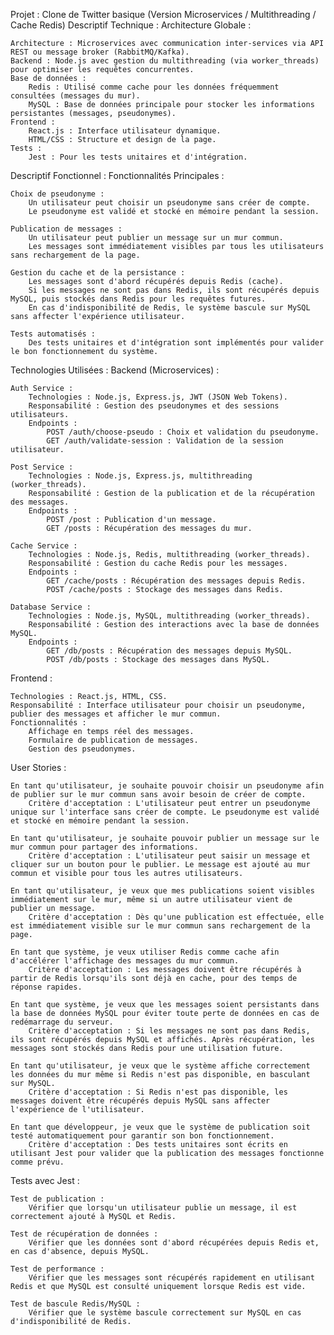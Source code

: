 Projet : Clone de Twitter basique (Version Microservices / Multithreading / Cache Redis)
Descriptif Technique :
Architecture Globale :

    Architecture : Microservices avec communication inter-services via API REST ou message broker (RabbitMQ/Kafka).
    Backend : Node.js avec gestion du multithreading (via worker_threads) pour optimiser les requêtes concurrentes.
    Base de données :
        Redis : Utilisé comme cache pour les données fréquemment consultées (messages du mur).
        MySQL : Base de données principale pour stocker les informations persistantes (messages, pseudonymes).
    Frontend :
        React.js : Interface utilisateur dynamique.
        HTML/CSS : Structure et design de la page.
    Tests :
        Jest : Pour les tests unitaires et d'intégration.

Descriptif Fonctionnel :
Fonctionnalités Principales :

    Choix de pseudonyme :
        Un utilisateur peut choisir un pseudonyme sans créer de compte.
        Le pseudonyme est validé et stocké en mémoire pendant la session.

    Publication de messages :
        Un utilisateur peut publier un message sur un mur commun.
        Les messages sont immédiatement visibles par tous les utilisateurs sans rechargement de la page.

    Gestion du cache et de la persistance :
        Les messages sont d'abord récupérés depuis Redis (cache).
        Si les messages ne sont pas dans Redis, ils sont récupérés depuis MySQL, puis stockés dans Redis pour les requêtes futures.
        En cas d'indisponibilité de Redis, le système bascule sur MySQL sans affecter l'expérience utilisateur.

    Tests automatisés :
        Des tests unitaires et d'intégration sont implémentés pour valider le bon fonctionnement du système.

Technologies Utilisées :
Backend (Microservices) :

    Auth Service :
        Technologies : Node.js, Express.js, JWT (JSON Web Tokens).
        Responsabilité : Gestion des pseudonymes et des sessions utilisateurs.
        Endpoints :
            POST /auth/choose-pseudo : Choix et validation du pseudonyme.
            GET /auth/validate-session : Validation de la session utilisateur.

    Post Service :
        Technologies : Node.js, Express.js, multithreading (worker_threads).
        Responsabilité : Gestion de la publication et de la récupération des messages.
        Endpoints :
            POST /post : Publication d'un message.
            GET /posts : Récupération des messages du mur.

    Cache Service :
        Technologies : Node.js, Redis, multithreading (worker_threads).
        Responsabilité : Gestion du cache Redis pour les messages.
        Endpoints :
            GET /cache/posts : Récupération des messages depuis Redis.
            POST /cache/posts : Stockage des messages dans Redis.

    Database Service :
        Technologies : Node.js, MySQL, multithreading (worker_threads).
        Responsabilité : Gestion des interactions avec la base de données MySQL.
        Endpoints :
            GET /db/posts : Récupération des messages depuis MySQL.
            POST /db/posts : Stockage des messages dans MySQL.

Frontend :

    Technologies : React.js, HTML, CSS.
    Responsabilité : Interface utilisateur pour choisir un pseudonyme, publier des messages et afficher le mur commun.
    Fonctionnalités :
        Affichage en temps réel des messages.
        Formulaire de publication de messages.
        Gestion des pseudonymes.

User Stories :

    En tant qu'utilisateur, je souhaite pouvoir choisir un pseudonyme afin de publier sur le mur commun sans avoir besoin de créer de compte.
        Critère d'acceptation : L'utilisateur peut entrer un pseudonyme unique sur l'interface sans créer de compte. Le pseudonyme est validé et stocké en mémoire pendant la session.

    En tant qu'utilisateur, je souhaite pouvoir publier un message sur le mur commun pour partager des informations.
        Critère d'acceptation : L'utilisateur peut saisir un message et cliquer sur un bouton pour le publier. Le message est ajouté au mur commun et visible pour tous les autres utilisateurs.

    En tant qu'utilisateur, je veux que mes publications soient visibles immédiatement sur le mur, même si un autre utilisateur vient de publier un message.
        Critère d'acceptation : Dès qu'une publication est effectuée, elle est immédiatement visible sur le mur commun sans rechargement de la page.

    En tant que système, je veux utiliser Redis comme cache afin d'accélérer l'affichage des messages du mur commun.
        Critère d'acceptation : Les messages doivent être récupérés à partir de Redis lorsqu'ils sont déjà en cache, pour des temps de réponse rapides.

    En tant que système, je veux que les messages soient persistants dans la base de données MySQL pour éviter toute perte de données en cas de redémarrage du serveur.
        Critère d'acceptation : Si les messages ne sont pas dans Redis, ils sont récupérés depuis MySQL et affichés. Après récupération, les messages sont stockés dans Redis pour une utilisation future.

    En tant qu'utilisateur, je veux que le système affiche correctement les données du mur même si Redis n'est pas disponible, en basculant sur MySQL.
        Critère d'acceptation : Si Redis n'est pas disponible, les messages doivent être récupérés depuis MySQL sans affecter l'expérience de l'utilisateur.

    En tant que développeur, je veux que le système de publication soit testé automatiquement pour garantir son bon fonctionnement.
        Critère d'acceptation : Des tests unitaires sont écrits en utilisant Jest pour valider que la publication des messages fonctionne comme prévu.

Tests avec Jest :

    Test de publication :
        Vérifier que lorsqu'un utilisateur publie un message, il est correctement ajouté à MySQL et Redis.

    Test de récupération de données :
        Vérifier que les données sont d'abord récupérées depuis Redis et, en cas d'absence, depuis MySQL.

    Test de performance :
        Vérifier que les messages sont récupérés rapidement en utilisant Redis et que MySQL est consulté uniquement lorsque Redis est vide.

    Test de bascule Redis/MySQL :
        Vérifier que le système bascule correctement sur MySQL en cas d'indisponibilité de Redis.

